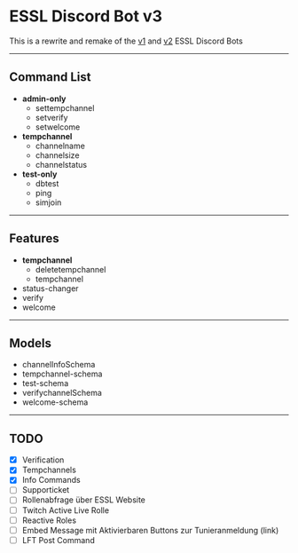 # ESSL Discord Bot v3

This is a rewrite and remake of the [v1](https://github.com/PhilRoli/ESSL_Bot) and [v2](https://github.com/PhilRoli/ESSL-Bot_v2) ESSL Discord Bots

---

## Command List

- **admin-only**
  - settempchannel
  - setverify
  - setwelcome
- **tempchannel**
  - channelname
  - channelsize
  - channelstatus
- **test-only**
  - dbtest
  - ping
  - simjoin

---

## Features

- **tempchannel**
  - deletetempchannel
  - tempchannel
- status-changer
- verify
- welcome

---

## Models

- channelInfoSchema
- tempchannel-schema
- test-schema
- verifychannelSchema
- welcome-schema

---

## TODO

- [x] Verification
- [x] Tempchannels
- [x] Info Commands
- [ ] Supporticket
- [ ] Rollenabfrage über ESSL Website
- [ ] Twitch Active Live Rolle
- [ ] Reactive Roles
- [ ] Embed Message mit Aktivierbaren Buttons zur Tunieranmeldung (link)
- [ ] LFT Post Command
